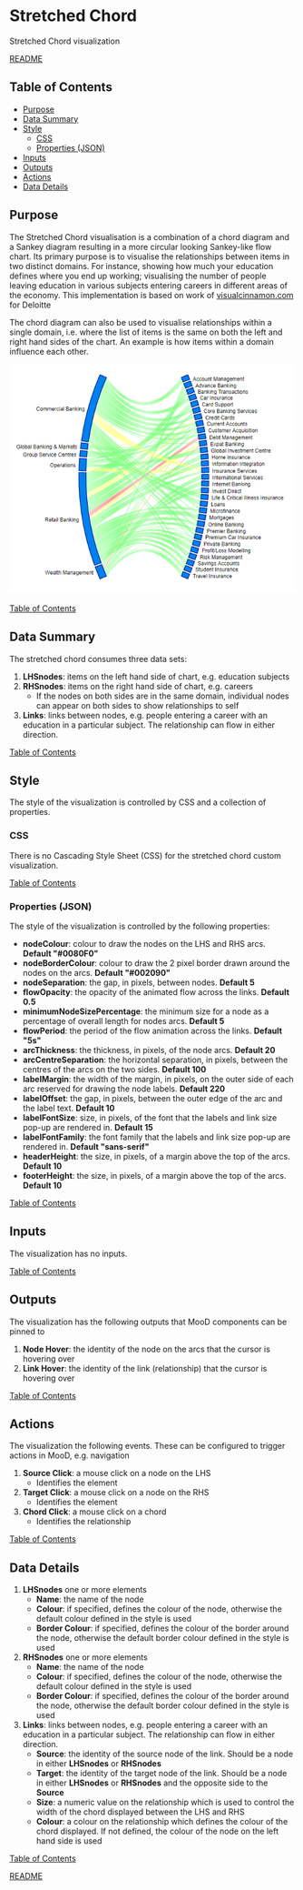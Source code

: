 # Stretched Chord

Stretched Chord visualization

[README](../../README.md)

## Table of Contents

* [Purpose](#purpose)
* [Data Summary](#data-summary)
* [Style](#style)
  * [CSS](#css)
  * [Properties (JSON)](#properties-json)
* [Inputs](#inputs)
* [Outputs](#outputs)
* [Actions](#actions)
* [Data Details](#data-details)

## Purpose

The Stretched Chord visualisation is a combination of a chord diagram and a Sankey diagram resulting in a more circular looking Sankey-like flow chart. Its primary purpose is to visualise the relationships between items in two distinct domains. For instance, showing how much your education defines where you end up working; visualising the number of people leaving education in various subjects entering careers in different areas of the economy. This implementation is based on work of [visualcinnamon.com](https://www.visualcinnamon.com/2015/08/stretched-chord) for Deloitte

The chord diagram can also be used to visualise relationships within a single domain, i.e. where the list of items is the same on both the left and right hand sides of the chart. An example is how items within a domain influence each other.

[![Stretched Chord](images/stretched-chord.png "Stretched Chord")](https://www.visualcinnamon.com/2015/08/stretched-chord)

[Table of Contents](#table-of-contents)

## Data Summary

The stretched chord consumes three data sets:

1. __LHSnodes__: items on the left hand side of chart, e.g. education subjects
1. __RHSnodes__: items on the right hand side of chart, e.g. careers
    * If the nodes on both sides are in the same domain, individual nodes can appear on both sides to show relationships to self
1. __Links__: links between nodes, e.g. people entering a career with an education in a particular subject. The relationship can flow in either direction.

[Table of Contents](#table-of-contents)

## Style

The style of the visualization is controlled by CSS and a collection of properties.

### CSS

There is no Cascading Style Sheet (CSS) for the stretched chord custom visualization.

[Table of Contents](#table-of-contents)

### Properties (JSON)

The style of the visualization is controlled by the following properties:

* __nodeColour__: colour to draw the nodes on the LHS and RHS arcs. __Default "#0080F0"__
* __nodeBorderColour__: colour to draw the 2 pixel border drawn around the nodes on the arcs. __Default "#002090"__
* __nodeSeparation__: the gap, in pixels, between nodes. __Default 5__
* __flowOpacity__: the opacity of the animated flow across the links. __Default 0.5__
* __minimumNodeSizePercentage__: the minimum size for a node as a percentage of overall length for nodes arcs. __Default 5__
* __flowPeriod__: the period of the flow animation across the links. __Default "5s"__
* __arcThickness__: the thickness, in pixels, of the node arcs. __Default 20__
* __arcCentreSeparation__: the horizontal separation, in pixels, between the centres of the arcs on the two sides. __Default 100__
* __labelMargin__: the width of the margin, in pixels, on the outer side of each arc reserved for drawing the node labels. __Default 220__
* __labelOffset__: the gap, in pixels, between the outer edge of the arc and the label text. __Default 10__
* __labelFontSize__: size, in pixels, of the font that the labels and link size pop-up are rendered in. __Default 15__
* __labelFontFamily__: the font family that the labels and link size pop-up are rendered in. __Default "sans-serif"__
* __headerHeight__: the size, in pixels, of a margin above the top of the arcs. __Default 10__
* __footerHeight__: the size, in pixels, of a margin above the top of the arcs. __Default 10__

[Table of Contents](#table-of-contents)

## Inputs

The visualization has no inputs.

[Table of Contents](#table-of-contents)

## Outputs

The visualization has the following outputs that MooD components can be pinned to

1. __Node Hover__: the identity of the node on the arcs that the cursor is hovering over
2. __Link Hover__: the identity of the link (relationship) that the cursor is hovering over

[Table of Contents](#table-of-contents)

## Actions

The visualization  the following events. These can be configured to trigger actions in MooD, e.g. navigation

1. __Source Click__: a mouse click on a node on the LHS
    * Identifies the element
2. __Target Click__: a mouse click on a node on the RHS
    * Identifies the element
3. __Chord Click__: a mouse click on a chord
    * Identifies the relationship

[Table of Contents](#table-of-contents)

## Data Details

1. __LHSnodes__ one or more elements
    * __Name__: the name of the node
    * __Colour__: if specified, defines the colour of the node, otherwise the default colour defined in the style is used
    * __Border Colour__: if specified, defines the colour of the border around the node, otherwise the default border colour defined in the style is used
1. __RHSnodes__ one or more elements
    * __Name__: the name of the node
    * __Colour__: if specified, defines the colour of the node, otherwise the default colour defined in the style is used
    * __Border Colour__: if specified, defines the colour of the border around the node, otherwise the default border colour defined in the style is used
1. __Links__: links between nodes, e.g. people entering a career with an education in a particular subject. The relationship can flow in either direction.
    * __Source__: the identity of the source node of the link. Should be a node in either __LHSnodes__ or __RHSnodes__
    * __Target__: the identity of the target node of the link. Should be a node in either __LHSnodes__ or __RHSnodes__ and the opposite side to the __Source__
    * __Size__: a numeric value on the relationship which is used to control the width of the chord displayed between the LHS and RHS
    * __Colour__:  a colour on the relationship which defines the colour of the chord displayed. If not defined, the colour of the node on the left hand side is used

[Table of Contents](#table-of-contents)

[README](../../README.md)
